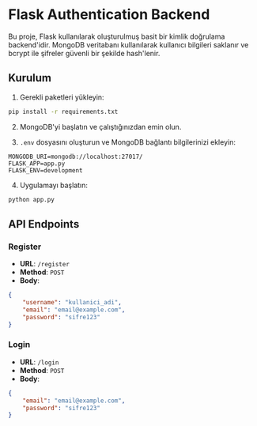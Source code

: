 # Flask Authentication Backend

Bu proje, Flask kullanılarak oluşturulmuş basit bir kimlik doğrulama backend'idir. MongoDB veritabanı kullanılarak kullanıcı bilgileri saklanır ve bcrypt ile şifreler güvenli bir şekilde hash'lenir.

## Kurulum

1. Gerekli paketleri yükleyin:
```bash
pip install -r requirements.txt
```

2. MongoDB'yi başlatın ve çalıştığınızdan emin olun.

3. `.env` dosyasını oluşturun ve MongoDB bağlantı bilgilerinizi ekleyin:
```
MONGODB_URI=mongodb://localhost:27017/
FLASK_APP=app.py
FLASK_ENV=development
```

4. Uygulamayı başlatın:
```bash
python app.py
```

## API Endpoints

### Register
- **URL**: `/register`
- **Method**: `POST`
- **Body**:
```json
{
    "username": "kullanici_adi",
    "email": "email@example.com",
    "password": "sifre123"
}
```

### Login
- **URL**: `/login`
- **Method**: `POST`
- **Body**:
```json
{
    "email": "email@example.com",
    "password": "sifre123"
}
``` 